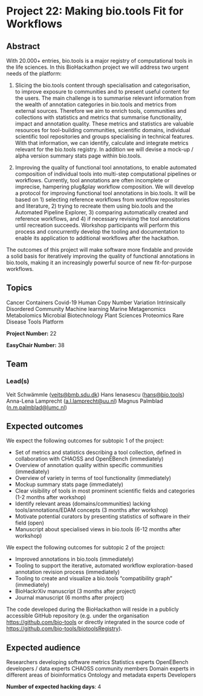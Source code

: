 # Project 22: Making bio.tools Fit for Workflows

## Abstract

With 20.000+ entries, bio.tools is a major registry of computational tools in the life sciences. In this BioHackathon project we will address two urgent needs of the platform:

1. Slicing the bio.tools content through specialisation and categorisation, to improve exposure to communities and to present useful content for the users. The main challenge is to summarise relevant information from the wealth of annotation categories in bio.tools and metrics from external sources. Therefore we aim to enrich tools, communities and collections with statistics and metrics that summarise functionality, impact and annotation quality. These metrics and statistics are valuable resources for tool-building communities, scientific domains, individual scientific tool repositories and groups specialising in technical features. With that information, we can identify, calculate and integrate metrics relevant for the bio.tools registry. In addition we will devise a mock-up / alpha version summary stats page within bio.tools.

2. Improving the quality of functional tool annotations, to enable automated composition of individual tools into multi-step computational pipelines or workflows. Currently, tool annotations are often incomplete or imprecise, hampering plug&play workflow composition. We will develop a protocol for improving functional tool annotations in bio.tools. It will be based on 1) selecting reference workflows from workflow repositories and literature, 2) trying to recreate them using bio.tools and the Automated Pipeline Explorer, 3) comparing automatically created and reference workflows, and 4) if necessary revising the tool annotations until recreation succeeds. Workshop participants will perform this process and concurrently develop the tooling and documentation to enable its application to additional workflows after the hackathon.

The outcomes of this project will make software more findable and provide a solid basis for iteratively improving the quality of functional annotations in bio.tools, making it an increasingly powerful source of new fit-for-purpose workflows.

## Topics

Cancer
Containers
Covid-19
Human Copy Number Variation
Intrinsically Disordered Community
Machine learning
Marine Metagenomics
Metabolomics
Microbial Biotechnology
Plant Sciences
Proteomics
Rare Disease
Tools Platform

**Project Number:** 22



**EasyChair Number:** 38

## Team

### Lead(s)

Veit Schwämmle (veits@bmb.sdu.dk)
Hans Ienasescu (hans@bio.tools)
Anna-Lena Lamprecht (a.l.lamprecht@uu.nl)
Magnus Palmblad (n.m.palmblad@lumc.nl)

## Expected outcomes

We expect the following outcomes for subtopic 1 of the project:
* Set of metrics and statistics describing a tool collection, defined in collaboration with CHAOSS and OpenEBench (immediately)
* Overview of annotation quality within specific communities (immediately)
* Overview of variety in terms of tool functionality (immediately)
* Mockup summary stats page (immediately)
* Clear visibility of tools in most prominent scientific fields and categories (1-2 months after workshop)
* Identify relevant areas (domains/communities) lacking tools/annotations/EDAM concepts (3 months after workshop)
* Motivate potential curators by presenting statistics of software in their field (open)
* Manuscript about specialised views in bio.tools (6-12 months after workshop)

We expect the following outcomes for subtopic 2 of the project:
* Improved annotations in bio.tools (immediately)
* Tooling to support the iterative, automated workflow exploration-based annotation revision process (immediately)
* Tooling to create and visualize a bio.tools “compatibility graph” (immediately)
* BioHackrXiv manuscript (3 months after project)
* Journal manuscript (6 months after project)

The code developed during the BioHackathon will reside in a publicly accessible GitHub repository (e.g. under the organisation https://github.com/bio-tools or directly integrated in the source code of https://github.com/bio-tools/biotoolsRegistry).

## Expected audience

Researchers developing software metrics
Statistics experts
OpenEBench developers / data experts
CHAOSS community members
Domain experts in different areas of bioinformatics
Ontology and metadata experts
Developers

**Number of expected hacking days**: 4

